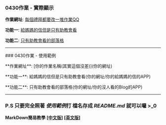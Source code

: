 ### 0430作業 - 實際顯示

**作業網址**: [每個禮拜都要改一堆作業QQ](https://pure-mountain-65066.herokuapp.com)

**功能一**: [給媽媽的信但是只有助教會看](https://pure-mountain-65066.herokuapp.com/letter)

**功能二**: [只有助教會看的部落格](https://pure-mountain-65066.herokuapp.com/blog)

---

\#\#\# 0430作業 - 使用範例

\*\*作業網址\*\*: \[你的作業名稱(其實這個沒差)\]\(你的網址\)

\*\*功能一\*\*: 給媽媽的信但是只有助教會看\(你的網址/你的給媽媽的信的APP\)

\*\*功能二\*\*: 只有助教會看的部落格\(你的網址/你的沒人看的Blog的APP\)

---

### P.S 只要完全照著 *使用範例*打 檔名存成 *README.md* 就可以囉 >\_0

**MarkDown簡易教學** [**[中文版]**](http://markdown.tw/) [**[英文版]**](https://daringfireball.net/projects/markdown/syntax)